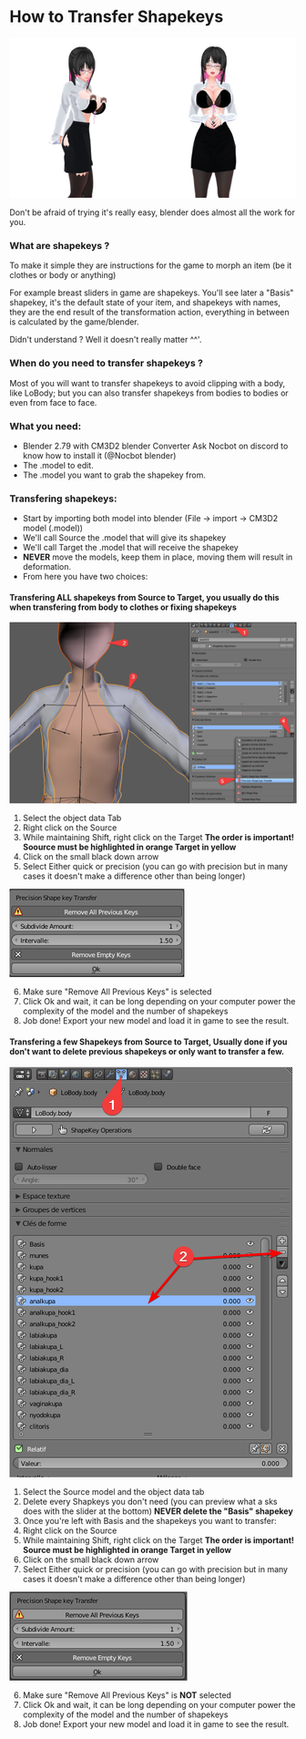 # How to Transfer Shapekeys

![Example](Pictures/skstransferAlthea.png)

Don't be afraid of trying it's really easy, blender does almost all the work for you.

### What are shapekeys ?

To make it simple they are instructions for the game to morph an item (be it clothes or body or anything) 

For example breast sliders in game are shapekeys.
You'll see later a "Basis" shapekey, it's the default state of your item, and shapekeys with names, they are the end result of the transformation action,
everything in between is calculated by the game/blender.

Didn't understand ? Well it doesn't really matter ^^'.

### When do you need to transfer shapekeys ?

Most of you will want to transfer shapekeys to avoid clipping with a body, like LoBody; but you can also transfer shapekeys from bodies to bodies or even from face to face.

### What you need:

- Blender 2.79 with CM3D2 blender Converter
Ask Nocbot on discord to know how to install it (@Nocbot blender)
- The .model to edit.
- The .model you want to grab the shapekey from.

### Transfering shapekeys:

- Start by importing both model into blender (File -> import -> CM3D2 model (.model))
- We'll call Source the .model that will give its shapekey
- We'll call Target the .model that will receive the shapekey
- **NEVER** move the models, keep them in place, moving them will result in deformation.
- From here you have two choices:

#### Transfering ALL shapekeys from Source to Target, you usually do this when transfering from body to clothes or fixing shapekeys

![Example](Pictures/skstransfer0.png)

1. Select the object data Tab
2. Right click on the Source
3. While maintaining Shift, right click on the Target
**The order is important! Soource must be highlighted in orange Target in yellow**
4. Click on the small black down arrow
5. Select Either quick or precision (you can go with precision but in many cases it doesn't make a difference other than being longer)

![Example](Pictures/skstransfer1.png)

6. Make sure "Remove All Previous Keys" is selected
7. Click Ok and wait, it can be long depending on your computer power the complexity of the model and the number of shapekeys
8. Job done! Export your new model and load it in game to see the result.

#### Transfering a few Shapekeys from Source to Target, Usually done if you don't want to delete previous shapekeys or only want to transfer a few.

![Example](Pictures/skstransfer2.png)

1. Select the Source model and the object data tab
2. Delete every Shapkeys you don't need (you can preview what a sks does with the slider at the bottom)
**NEVER delete the "Basis" shapekey**
3. Once you're left with Basis and the shapekeys you want to transfer:
4. Right click on the Source
5. While maintaining Shift, right click on the Target
**The order is important! Source must be highlighted in orange Target in yellow**
6. Click on the small black down arrow
7. Select Either quick or precision (you can go with precision but in many cases it doesn't make a difference other than being longer)

![Example](Pictures/skstransfer3.png)

6. Make sure "Remove All Previous Keys" is **NOT** selected
7. Click Ok and wait, it can be long depending on your computer power the complexity of the model and the number of shapekeys
8. Job done! Export your new model and load it in game to see the result.


